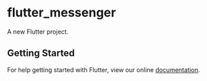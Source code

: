# flutter_messenger

A new Flutter project.

## Getting Started

For help getting started with Flutter, view our online
[documentation](https://flutter.io/).
